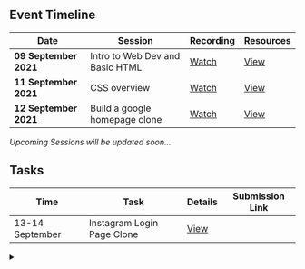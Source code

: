 ## Event Timeline

|Date|Session|Recording|Resources|
|------------|--------------|--------|-------|
|**09 September 2021**|Intro to Web Dev and Basic HTML|[Watch](https://youtu.be/xx_M5u2LgYc)|[View](/part1/README.md)|
|**11 September 2021**|CSS overview|[Watch](https://youtu.be/dsfgHjP7pJU)|[View](/part2/README.md)|
|**12 September 2021**|Build a google homepage clone|[Watch](https://youtu.be/JwnKASD1wkA)|[View](/part3/README.md)|

*Upcoming Sessions will be updated soon....*


## Tasks

|Time|Task|Details|Submission Link|
|-----|-----|-----|-----|
|13-14 September|Instagram Login Page Clone|[View](/task1/README.md)|


<details><summary></summary>Thank You<script async src="https://cdn.splitbee.io/sb.js"></script></details>
